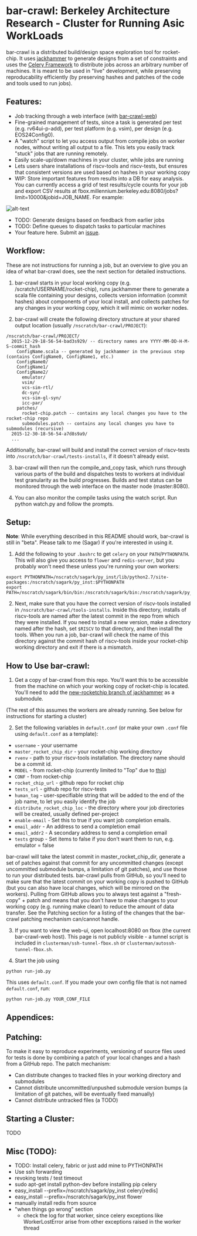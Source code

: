 bar-crawl: Berkeley Architecture Research - Cluster for Running Asic WorkLoads
==============================================================================

bar-crawl is a distributed build/design space exploration tool for rocket-chip. It uses [jackhammer](http://github.com/ucb-bar/jackhammer) to generate designs from a set of constraints and uses the [Celery Framework](http://www.celeryproject.org/) to distribute jobs across an arbitrary number of machines. It is meant to be used in "live" development, while preserving reproducability efficiently (by preserving hashes and patches of the code and tools used to run jobs).


Features:
-----------------------

* Job tracking through a web interface (with [bar-crawl-web](https://github.com/ucb-bar/bar-crawl-web))
* Fine-grained management of tests, since a task is generated per test (e.g. rv64ui-p-add), per test platform (e.g. vsim), per design (e.g. EOS24Config0).
* A "watch" script to let you access output from compile jobs on worker nodes, without writing all output to a file. This lets you easily track "stuck" jobs that are running remotely.
* Easily scale-up/down machines in your cluster, while jobs are running
* Lets users share installations of riscv-tools and riscv-tests, but ensures that consistent versions are used based on hashes in your working copy
* WIP: Store important features from results into a DB for easy analysis. You can currently access a grid of test results/cycle counts for your job and export CSV results at fbox.millennium.berkeley.edu:8080/jobs?limit=10000&jobid=JOB_NAME. For example:

![alt-text](https://www.eecs.berkeley.edu/~skarandikar/host/bar-crawl-screenshot.png "Bar Crawl Screenshot")

* TODO: Generate designs based on feedback from earlier jobs
* TODO: Define queues to dispatch tasks to particular machines
* Your feature here. Submit an [issue](http://github.com/ucb-bar/bar-crawl/issues).


Workflow:
-----------------------

These are not instructions for running a job, but an overview to give you an idea of what bar-crawl does, see the next section for detailed instructions.

1) bar-crawl starts in your local working copy (e.g. /scratch/USERNAME/rocket-chip), runs jackhammer there to generate a scala file containing your designs, collects version information (commit hashes) about components of your local install, and collects patches for any changes in your working copy, which it will mimic on worker nodes.

2) bar-crawl will create the following directory structure at your shared output location (usually `/nscratch/bar-crawl/PROJECT`): 
``` 
/nscratch/bar-crawl/PROJECT/
  2015-12-29-18-56-54-bad3s929/ -- directory names are YYYY-MM-DD-H-M-S-commit_hash
    ConfigName.scala -- generated by jackhammer in the previous step (contains ConfigName0, ConfigName1, etc.)
    ConfigName0/
    ConfigName1/
    ConfigName2/
      emulator/
      vsim/
      vcs-sim-rtl/
      dc-syn/
      vcs-sim-gl-syn/
      icc-par/
    patches/
      rocket-chip.patch -- contains any local changes you have to the rocket-chip repo
      submodules.patch -- contains any local changes you have to submodules (recursive)
  2015-12-30-18-56-54-a7d8s9a9/
  ...
``` 
Additionally, bar-crawl will build and install the correct version of riscv-tests into `/nscratch/bar-crawl/tests-installs`, if it doesn't already exist.

3) bar-crawl will then run the compile_and_copy task, which runs through various parts of the build and dispatches tests to workers at individual test granularity as the build progresses. Builds and test status can be monitored through the web interface on the master node (master:8080). 

4) You can also monitor the compile tasks using the watch script. Run python watch.py and follow the prompts.

Setup:
-----------------------

**Note**: While everything described in this README should work, bar-crawl is still in "beta". Please talk to me (Sagar) if you're interested in using it.

1) Add the following to your `.bashrc` to get `celery` on your `PATH`/`PYTHONPATH`. This will also give you access to `flower` and `redis-server`, but you probably won't need these unless you're running your own workers:

```
export PYTHONPATH=/nscratch/sagark/py_inst/lib/python2.7/site-packages:/nscratch/sagark/py_inst:$PYTHONPATH
export PATH=/nscratch/sagark/bin/bin:/nscratch/sagark/bin:/nscratch/sagark/py_inst/bin:~/bin:$PATH
```

2) Next, make sure that you have the correct version of riscv-tools installed in `/nscratch/bar-crawl/tools-installs`. Inside this directory, installs of riscv-tools are named after the latest commit in the repo from which they were installed. If you need to install a new version, make a directory named after the hash, set `$RISCV` to that directory, and then install the tools. When you run a job, bar-crawl will check the name of this directory against the commit hash of riscv-tools inside your rocket-chip working directory and exit if there is a mismatch.

How to Use bar-crawl:
-----------------------

1) Get a copy of bar-crawl from this repo. You'll want this to be accessible from the machine on which your working copy of rocket-chip is located. You'll need to add the [new-rocketchip branch of jackhammer](https://github.com/ucb-bar/jackhammer/tree/new-rocketchip) as a submodule.

(The rest of this assumes the workers are already running. See below for instructions
for starting a cluster)

2) Set the following variables in `default.conf` (or make your own `.conf` file using `default.conf` as a template):

* `username` - your username
* `master_rocket_chip_dir` - your rocket-chip working directory
* `rvenv` - path to your riscv-tools installation. The directory name should be a commit id.
* `MODEL` - from rocket-chip (currently limited to "Top" due to [this](https://github.com/ucb-bar/jackhammer/commit/fa254a1d60f6a52819ffe9b8c8c9fe211fc3bbae))
* `CONF` - from rocket-chip
* `rocket_chip_url` - github repo for rocket chip
* `tests_url` - github repo for riscv-tests
* `human_tag` - user-specifiable string that will be added to the end of the job name, to let you easily identify the job
* `distribute_rocket_chip_loc` - the directory where your job directories will be created, usually defined per-project
* `enable-email` - Set this to true if you want job completion emails. 
* `email_addr` - An address to send a completion email
* `email_addr2` - A secondary address to send a completion email
* `tests` group - Set items to false if you don't want them to run, e.g. emulator = false

bar-crawl will take the latest commit in master_rocket_chip_dir, generate a set of patches against that commit for any uncommitted changes (except uncommitted submodule bumps, a limitation of git patches), and use those to run your distributed tests. bar-crawl pulls from GitHub, so you'll need to make sure that the latest commit on your working copy is pushed to GitHub (but you can also have local changes, which will be mirrored on the workers). Pulling from GitHub allows you to always test against a "fresh-copy" + patch and means that you don't have to make changes to your working copy (e.g. running make clean) to reduce the amount of data transfer. See the Patching section for a listing of the changes that the bar-crawl patching mechanism can/cannot handle.

3) If you want to view the web-ui, open localhost:8080 on fbox (the current bar-crawl-web host). This page is not publicly visible - a tunnel script is included in `clusterman/ssh-tunnel-fbox.sh` or `clusterman/autossh-tunnel-fbox.sh`.

4) Start the job using

```
python run-job.py
```

This uses `default.conf`. If you made your own config file that is not named 
`default.conf`, run:

```
python run-job.py YOUR_CONF_FILE
```

Appendices:
------------------------


Patching:
-------------------------
To make it easy to reproduce experiments, versioning of source files used for tests is done by combining a patch of your local changes and a hash from a GitHub repo. The patch mechanism:

* Can distribute changes to tracked files in your working directory and submodules
* Cannot distribute uncommitted/unpushed submodule version bumps (a limitation of git patches, will be eventually fixed manually)
* Cannot distribute untracked files (a TODO)


Starting a Cluster:
----------------------------

TODO

Misc (TODO):
-----------------------
- TODO: Install celery, fabric or just add mine to PYTHONPATH
- Use ssh forwarding
- revoking tests / test timeout
- sudo apt-get install python-dev before installing pip celery
- easy_install --prefix=/nscratch/sagark/py_inst celery[redis]
- easy_install --prefix=/nscratch/sagark/py_inst flower
- manually install redis from source
- "when things go wrong" section
    - check the log for that worker, since celery exceptions like 
    WorkerLostError arise from other exceptions raised in the worker thread

